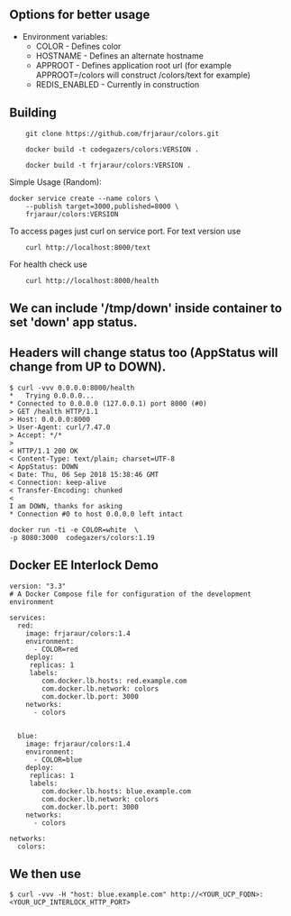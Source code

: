 ## Options for better usage

- Environment variables:
  * COLOR - Defines color
  * HOSTNAME - Defines an alternate hostname
  * APPROOT - Defines application root url (for example APPROOT=/colors will construct /colors/text for example)
  * REDIS_ENABLED - Currently in construction


## Building

~~~
	git clone https://github.com/frjaraur/colors.git

	docker build -t codegazers/colors:VERSION .

	docker build -t frjaraur/colors:VERSION .
~~~

Simple Usage (Random):

~~~
docker service create --name colors \
	--publish target=3000,published=8000 \
	frjaraur/colors:VERSION
~~~

To access pages just curl on service port.
For text version use
~~~
	curl http://localhost:8000/text
~~~

For health check use
~~~
	curl http://localhost:8000/health
~~~

## We can include '/tmp/down' inside container to set 'down' app status.
## Headers will change status too (AppStatus will change from UP to DOWN).
~~~
$ curl -vvv 0.0.0.0:8000/health
*   Trying 0.0.0.0...
* Connected to 0.0.0.0 (127.0.0.1) port 8000 (#0)
> GET /health HTTP/1.1
> Host: 0.0.0.0:8000
> User-Agent: curl/7.47.0
> Accept: */*
> 
< HTTP/1.1 200 OK
< Content-Type: text/plain; charset=UTF-8
< AppStatus: DOWN
< Date: Thu, 06 Sep 2018 15:38:46 GMT
< Connection: keep-alive
< Transfer-Encoding: chunked
< 
I am DOWN, thanks for asking
* Connection #0 to host 0.0.0.0 left intact
~~~

~~~
docker run -ti -e COLOR=white  \
-p 8080:3000  codegazers/colors:1.19
~~~

## Docker EE Interlock Demo
~~~
version: "3.3"
# A Docker Compose file for configuration of the development environment

services:
  red:
    image: frjaraur/colors:1.4
    environment:
      - COLOR=red
    deploy:
     replicas: 1
     labels:
        com.docker.lb.hosts: red.example.com
        com.docker.lb.network: colors
        com.docker.lb.port: 3000
    networks:
      - colors


  blue:
    image: frjaraur/colors:1.4
    environment:
      - COLOR=blue
    deploy:
     replicas: 1
     labels:
        com.docker.lb.hosts: blue.example.com
        com.docker.lb.network: colors
        com.docker.lb.port: 3000
    networks:
      - colors

networks:
  colors:
~~~

## We then use 
~~~
$ curl -vvv -H "host: blue.example.com" http://<YOUR_UCP_FQDN>:<YOUR_UCP_INTERLOCK_HTTP_PORT>
~~~